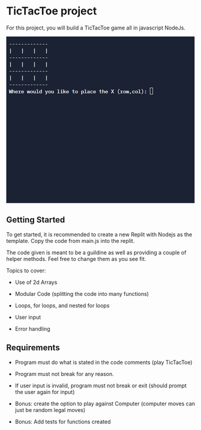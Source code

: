 # TicTacToe project

For this project, you will build a TicTacToe game all in javascript NodeJs.

![TicTacToe program running](tictactoe.gif)

## Getting Started

To get started, it is recommended to create a new Replit with Nodejs as the template.
Copy the code from main.js into the replit.

The code given is meant to be a guildine as well as providing a couple of helper methods.
Feel free to change them as you see fit.

Topics to cover:

- Use of 2d Arrays

- Modular Code (splitting the code into many functions)

- Loops, for loops, and nested for loops

- User input

- Error handling

## Requirements

- Program must do what is stated in the code comments (play TicTacToe)

- Program must not break for any reason.

- If user input is invalid, program must not break or exit (should prompt the user again for input)

- Bonus: create the option to play against Computer (computer moves can just be random legal moves)

- Bonus: Add tests for functions created

